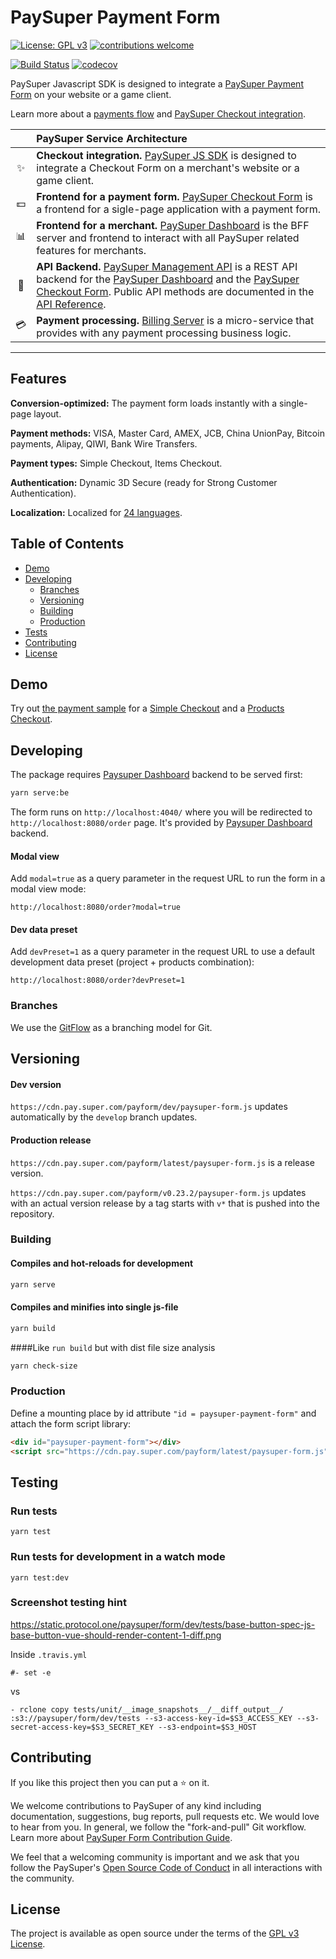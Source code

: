 # PaySuper Payment Form

[![License: GPL v3](https://img.shields.io/badge/License-GPLv3-brightgreen.svg)](https://www.gnu.org/licenses/gpl-3.0) [![contributions welcome](https://img.shields.io/badge/contributions-welcome-brightgreen.svg?style=flat)](https://github.com/paysuper/paysuper-payment-form/issues)

[![Build Status](https://api.travis-ci.org/paysuper/paysuper-payment-form.svg?branch=master)](https://travis-ci.org/paysuper/paysuper-payment-form) [![codecov](https://codecov.io/gh/paysuper/paysuper-payment-form/branch/master/graph/badge.svg)](https://codecov.io/gh/paysuper/paysuper-payment-form)

PaySuper Javascript SDK is designed to integrate a [PaySuper Payment Form](https://github.com/paysuper/paysuper-payment-form) on your website or a game client.

Learn more about a [payments flow](https://docs.pay.super.com/docs/payments/quick-start) and [PaySuper Checkout integration](https://docs.pay.super.com/docs/payments/sdk-integration).

|   | PaySuper Service Architecture
:---: | :---
✨ | **Checkout integration.** [PaySuper JS SDK](https://github.com/paysuper/paysuper-js-sdk) is designed to integrate a Checkout Form on a merchant's website or a game client.
💵 | **Frontend for a payment form.** [PaySuper Checkout Form](https://github.com/paysuper/paysuper-payment-form) is a frontend for a sigle-page application with a payment form.
📊 | **Frontend for a merchant.** [PaySuper Dashboard](https://github.com/paysuper/paysuper-dashboard) is the BFF server and frontend to interact with all PaySuper related features for merchants.
🔧 | **API Backend.** [PaySuper Management API](https://github.com/paysuper/paysuper-management-api) is a REST API backend for the [PaySuper Dashboard](https://github.com/paysuper/paysuper-management-server) and the [PaySuper Checkout Form](https://github.com/paysuper/paysuper-payment-form). Public API methods are documented in the [API Reference](https://docs.pay.super.com/api).
💳 | **Payment processing.** [Billing Server](https://github.com/paysuper/paysuper-billing-server) is a micro-service that provides with any payment processing business logic.

***

## Features

**Conversion-optimized:** The payment form loads instantly with a single-page layout.

**Payment methods:** VISA, Master Card, AMEX, JCB, China UnionPay, Bitcoin payments, Alipay, QIWI, Bank Wire Transfers.

**Payment types:** Simple Checkout, Items Checkout.

**Authentication:** Dynamic 3D Secure (ready for Strong Customer Authentication).

**Localization:** Localized for [24 languages](https://docs.pay.super.com/docs/payments/localization).

## Table of Contents

- [Demo](#demo)
- [Developing](#developing)
    - [Branches](#branches)
    - [Versioning](#versioning)
    - [Building](#building)
    - [Production](#production)
- [Tests](#tests)
- [Contributing](#contributing)
- [License](#license)

## Demo

Try out [the payment sample](https://dashboard.pay.super.com/form-demo) for a [Simple Checkout](https://docs.pay.super.com/docs/payments/#simple-checkout) and a [Products Checkout](https://docs.pay.super.com/docs/payments/#products-checkout).

## Developing

The package requires [Paysuper Dashboard](https://github.com/paysuper/paysuper-management-api) backend to be served first:

```bash
yarn serve:be
```

The form runs on `http://localhost:4040/` where you will be redirected to 
`http://localhost:8080/order` page. It's provided by [Paysuper Dashboard](https://github.com/paysuper/paysuper-management-api) backend.

#### Modal view

Add `modal=true` as a query parameter in the request URL to run the form in a modal view mode:

```http
http://localhost:8080/order?modal=true
```

#### Dev data preset

Add `devPreset=1` as a query parameter in the request URL to use a default development data preset (project + products combination): 

```http
http://localhost:8080/order?devPreset=1
```

### Branches

We use the [GitFlow](https://nvie.com/posts/a-successful-git-branching-model) as a branching model for Git.

## Versioning

#### Dev version
`https://cdn.pay.super.com/payform/dev/paysuper-form.js` updates automatically by the `develop` branch updates.

#### Production release
`https://cdn.pay.super.com/payform/latest/paysuper-form.js` is a release version. 

`https://cdn.pay.super.com/payform/v0.23.2/paysuper-form.js` updates with an actual version release by a tag starts with `v*` that is pushed into the repository.

### Building

#### Compiles and hot-reloads for development

```bash
yarn serve
```

#### Compiles and minifies into single js-file

```bash
yarn build
```

####Like `run build` but with dist file size analysis

```bash
yarn check-size
```

### Production

Define a mounting place by id attribute `"id = paysuper-payment-form"` and attach the form script library:

```html
<div id="paysuper-payment-form"></div>
<script src="https://cdn.pay.super.com/payform/latest/paysuper-form.js"></script>
```

## Testing

### Run tests

```
yarn test
```

### Run tests for development in a watch mode

```
yarn test:dev
```

### Screenshot testing hint
https://static.protocol.one/paysuper/form/dev/tests/base-button-spec-js-base-button-vue-should-render-content-1-diff.png

Inside `.travis.yml`
```
#- set -e
```

vs

```
- rclone copy tests/unit/__image_snapshots__/__diff_output__/ :s3://paysuper/form/dev/tests --s3-access-key-id=$S3_ACCESS_KEY --s3-secret-access-key=$S3_SECRET_KEY --s3-endpoint=$S3_HOST
```

## Contributing

If you like this project then you can put a ⭐️ on it.

We welcome contributions to PaySuper of any kind including documentation, suggestions, bug reports, pull requests etc. We would love to hear from you. In general, we follow the "fork-and-pull" Git workflow. Learn more about [PaySuper Form Contribution Guide](CONTRIBUTING.md).

We feel that a welcoming community is important and we ask that you follow the PaySuper's [Open Source Code of Conduct](https://github.com/paysuper/code-of-conduct/blob/master/README.md) in all interactions with the community.

## License

The project is available as open source under the terms of the [GPL v3 License](https://www.gnu.org/licenses/gpl-3.0).
